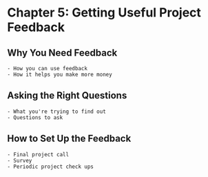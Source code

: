 # Chapter 5: Getting Useful Project Feedback 

## Why You Need Feedback
	- How you can use feedback
	- How it helps you make more money

## Asking the Right Questions
	- What you're trying to find out
	- Questions to ask

## How to Set Up the Feedback
	- Final project call
	- Survey
	- Periodic project check ups


